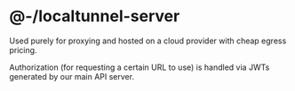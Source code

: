 # @-/localtunnel-server

Used purely for proxying and hosted on a cloud provider with cheap egress pricing.

Authorization (for requesting a certain URL to use) is handled via JWTs generated by our main API server.

